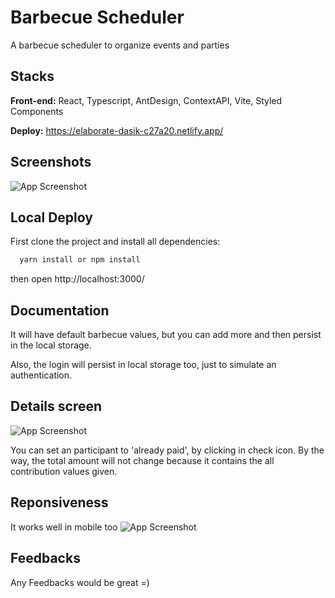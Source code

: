 # Barbecue Scheduler

A barbecue scheduler to organize events and parties

## Stacks

**Front-end:** React, Typescript, AntDesign, ContextAPI, Vite, Styled Components

**Deploy:** https://elaborate-dasik-c27a20.netlify.app/

## Screenshots

![App Screenshot](https://i.imgur.com/1fgT134.png)

## Local Deploy

First clone the project and install all dependencies:

```bash
  yarn install or npm install
```

then open http://localhost:3000/

## Documentation

It will have default barbecue values, but you can add more and then persist in the local storage.

Also, the login will persist in local storage too, just to simulate an authentication.

## Details screen

![App Screenshot](https://i.imgur.com/Bdy33en.png)

You can set an participant to 'already paid', by clicking in check icon. By the way, the total amount will not change because it contains the all contribution values given.

## Reponsiveness

It works well in mobile too
![App Screenshot](https://i.imgur.com/Zj4WcW6.png)

## Feedbacks

Any Feedbacks would be great =)
